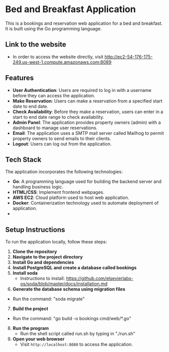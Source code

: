 
# Bed and Breakfast Application
  This is a bookings and reservation web application for a bed and breakfast. It is built using the Go programming language.
  
## Link to the website
- In order to access the website directly, visit http://ec2-54-176-175-249.us-west-1.compute.amazonaws.com:8089

## Features
-  __User Authentication__: Users are required to log in with a username before they can access the application.
- __Make Reservation__: Users can make a reservation from a specified start date to end date.
- __Check Availability__: Before they make a reservation, users can enter in a start to end date range to check availability.
- __Admin Panel__: The application provides property owners (admin) with a dashboard to manage user reservations.
- __Email__: The application uses a SMTP mail server called Mailhog to permit property owners to send emails to their clients.
- __Logout__: Users can log out from the application.

## Tech Stack
The application incorporates the following technologies:

- __Go__: A programming language used for building the backend server and handling business logic.
- __HTML/CSS__: Implement frontend webpages.
- __AWS EC2__: Cloud platform used to host web application.
- __Docker__: Containerization technology used to automate deployment of application.
- 
## Setup Instructions
To run the application locally, follow these steps:

1. __Clone the repository__
2. __Navigate to the project directory__ 
3. __Install Go and dependencies__
4. __Install PostgreSQL and create a database called bookings__
5. __Install soda__
   - Instructions to install: https://github.com/elsevierlabs-os/soda/blob/master/docs/installation.md
6.  __Generate the database schema using migration files__
   - Run the command: "soda migrate"
7.  __Build the project__
   - Run the command: "go build -o bookings cmd/web/*.go"
8. __Run the program__
   - Run the shell script called run.sh by typing in "./run.sh"
9. __Open your web browser__
   - Visit ```http://localhost:8080``` to access the application.

   





